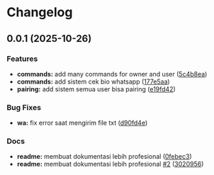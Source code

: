 # Changelog

## 0.0.1 (2025-10-26)


### Features

* **commands:** add many commands for owner and user ([5c4b8ea](https://github.com/solyren/volkos/commit/5c4b8ea0c8d4f3c294736a1480ef0b0b6e198385))
* **commands:** add sistem cek bio whatsapp ([177e5aa](https://github.com/solyren/volkos/commit/177e5aa6aeb5f0c983ce8898e799ebf7337cc3e8))
* **pairing:** add sistem semua user bisa pairing ([e19fd42](https://github.com/solyren/volkos/commit/e19fd426d94198e45e2d25561d3fdf28c8c50140))


### Bug Fixes

* **wa:** fix error saat mengirim file txt ([d90fd4e](https://github.com/solyren/volkos/commit/d90fd4e817015bbfe6a67f6303bd77d2ec81aa5c))


### Docs

* **readme:** membuat dokumentasi lebih profesional ([0febec3](https://github.com/solyren/volkos/commit/0febec3fb953910c05dd923bbe2b8526cd7d8657))
* **readme:** membuat dokumentasi lebih profesional [#2](https://github.com/solyren/volkos/issues/2) ([3020956](https://github.com/solyren/volkos/commit/3020956c40d40ab1833ed0802ea61acd40855e38))
